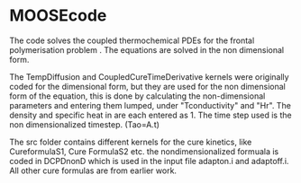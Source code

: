 # MOOSEcode

The code solves the coupled thermochemical PDEs for the  frontal polymerisation problem . The equations are solved in the non dimensional form.

The TempDiffusion and CoupledCureTimeDerivative kernels were originally coded for the  dimensional  form,  but they are used for the non dimensional form of the equation, this is done by calculating the non-dimensional parameters and entering them lumped, under "Tconductivity" and "Hr". The density and specific heat in are each entered as 1.  The time step used is the non dimensionalized timestep. (Tao=A.t)

The src folder contains different kernels for the cure kinetics, like CureformulaS1, Cure FormulaS2 etc. the nondimensionalized formuala  is coded in DCPDnonD which  is  used in the input file adapton.i and adaptoff.i.  All other cure formulas are  from earlier work.
